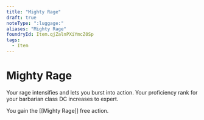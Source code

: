 ```yaml
---
title: "Mighty Rage"
draft: true
noteType: ":luggage:"
aliases: "Mighty Rage"
foundryId: Item.qjZalnPXiYmcZ0Sp
tags:
  - Item
---
```


# Mighty Rage

Your rage intensifies and lets you burst into action. Your proficiency rank for your barbarian class DC increases to expert.

You gain the [[Mighty Rage]] free action.
